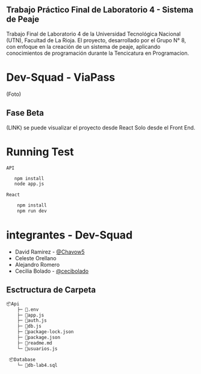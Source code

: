 ## Trabajo Práctico Final de Laboratorio 4 - Sistema de Peaje 
Trabajo Final de Laboratorio 4 de la Universidad Tecnológica Nacional (UTN), Facultad de La Rioja.
El proyecto, desarrollado por el Grupo N° 8, con enfoque en la creación de un sistema de peaje, aplicando conocimientos de programación durante la Tencicatura en Programacion. 

# Dev-Squad - ViaPass
(Foto)

## Fase Beta
 (LINK) se puede visualizar el proyecto desde React
 Solo desde el Front End.

# Running Test  
 `API`
 ```bash
    npm install
    node app.js
```

 `React`
```bash
    npm install
    npm run dev
```

# integrantes - Dev-Squad
* David Ramirez - [@Chavow5](https://www.github.com/chavow5)
* Celeste Orellano
* Alejandro Romero
* Cecilia Bolado - [@cecibolado](https://www.github.com/cecibolado)

## Esctructura de Carpeta
```bash
📦Api
    ├─ 📜.env
    ├─ 📜app.js
    ├─ 📜auth.js
    ├─ 📜db.js
    ├─ 📜package-lock.json
    ├─ 📜package.json
    ├─ 📜readme.md
    └─ 📜usuarios.js

 📦Database
    └─ 📜db-lab4.sql
```
